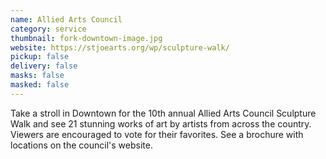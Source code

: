 ```yaml
---
name: Allied Arts Council
category: service
thumbnail: fork-downtown-image.jpg
website: https://stjoearts.org/wp/sculpture-walk/
pickup: false
delivery: false
masks: false
masked: false
---
```

T﻿ake a stroll in Downtown for the 10th annual Allied Arts Council Sculpture Walk and see 21 stunning works of art by artists from across the country. Viewers are encouraged to vote for their favorites. See a brochure with locations on the council's website.